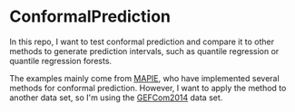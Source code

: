 # ConformalPrediction

In this repo, I want to test conformal prediction and compare it to other methods to generate prediction intervals, such as quantile regression or quantile regression forests.

The examples mainly come from [MAPIE](https://mapie.readthedocs.io/en/latest/index.html), who have implemented several methods for conformal prediction. However, I want to apply the method to another data set, so I'm using the [GEFCom2014](https://www.sciencedirect.com/science/article/abs/pii/S0169207016000133) data set.